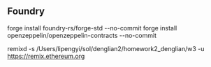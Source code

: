 ## Foundry
forge install foundry-rs/forge-std --no-commit 
forge install openzeppelin/openzeppelin-contracts --no-commit

remixd -s /Users/lipengyi/sol/denglian2/homework2_denglian/w3 -u https://remix.ethereum.org
